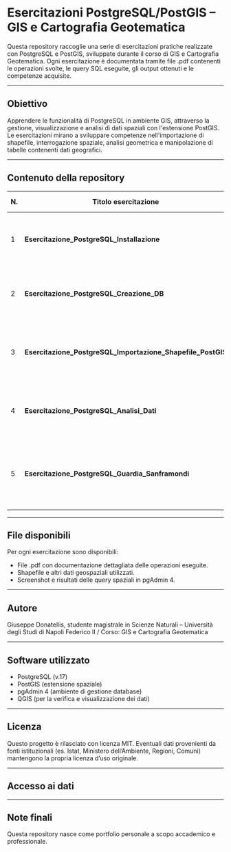 # Esercitazioni PostgreSQL/PostGIS – GIS e Cartografia Geotematica

Questa repository raccoglie una serie di esercitazioni pratiche realizzate con PostgreSQL e PostGIS, sviluppate durante il corso di GIS e Cartografia Geotematica. Ogni esercitazione è documentata tramite file .pdf contenenti le operazioni svolte, le query SQL eseguite, gli output ottenuti e le competenze acquisite.

---

## Obiettivo

Apprendere le funzionalità di PostgreSQL in ambiente GIS, attraverso la gestione, visualizzazione e analisi di dati spaziali con l'estensione PostGIS. Le esercitazioni mirano a sviluppare competenze nell'importazione di shapefile, interrogazione spaziale, analisi geometrica e manipolazione di tabelle contenenti dati geografici.

---

## Contenuto della repository

| N. | Titolo esercitazione                                             | Descrizione sintetica |
|----|-----------------------------------------------------------------|------------------------------------------------------------------------------------------------|
| 1  | **Esercitazione_PostgreSQL_Installazione**                      | Installazione e verifica dell’ambiente GDAL tramite OSGeo4W Shell.                             |
| 2  | **Esercitazione_PostgreSQL_Creazione_DB**                       | Creazione di un database con estensione spaziale PostGIS tramite pgAdmin.                      |
| 3  | **Esercitazione_PostgreSQL_Importazione_Shapefile_PostGIS**     | Importazione di uno shapefile vettoriale all'interno di un database PostGIS.                   |
| 4  | **Esercitazione_PostgreSQL_Analisi_Dati**                       | Visualizzazione e analisi dei dati spaziali e tabellari tramite query SQL in pgAdmin.          |
| 5  | **Esercitazione_PostgreSQL_Guardia_Sanframondi**                | Analisi del territorio comunale di Guardia Sanframondi con calcoli spaziali in PostGIS.        |

---

## File disponibili

Per ogni esercitazione sono disponibili:
- File .pdf con documentazione dettagliata delle operazioni eseguite.
- Shapefile e altri dati geospaziali utilizzati.
- Screenshot e risultati delle query spaziali in pgAdmin 4.

---

## Autore
Giuseppe Donatellis, studente magistrale in Scienze Naturali – Università degli Studi di Napoli Federico II / Corso: GIS e Cartografia Geotematica

---

## Software utilizzato
- PostgreSQL (v.17)
- PostGIS (estensione spaziale)
- pgAdmin 4 (ambiente di gestione database)
- QGIS (per la verifica e visualizzazione dei dati)

---

## Licenza

Questo progetto è rilasciato con licenza MIT.
Eventuali dati provenienti da fonti istituzionali (es. Istat, Ministero dell’Ambiente, Regioni, Comuni) mantengono la propria licenza d’uso originale.

---

## Accesso ai dati


---

## Note finali

Questa repository nasce come portfolio personale a scopo accademico e professionale.  
